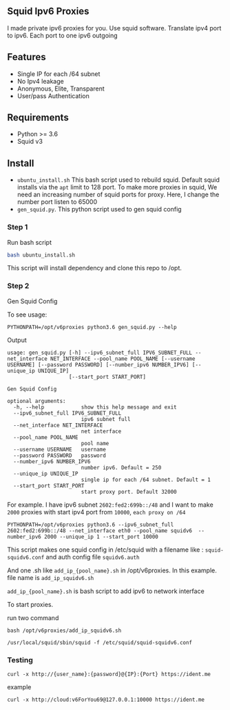 ## Squid Ipv6 Proxies

I made private ipv6 proxies for you. Use squid software. Translate ipv4 port to ipv6. Each port to one ipv6 outgoing

## Features

* Single IP for each /64 subnet
* No Ipv4 leakage
* Anonymous, Elite, Transparent
* User/pass Authentication

## Requirements
- Python >= 3.6
- Squid v3
## Install

- `ubuntu_install.sh` This bash script used to rebuild squid. Default squid installs via the `apt` limit to 128 port. To make more proxies in squid, We need an increasing number of squid ports for proxy. Here, I change the number port listen to 65000
- `gen_squid.py`. This python script used to gen squid config

### Step 1

Run bash script

```bash
bash ubuntu_install.sh
```

This script will install dependency and clone this repo to /opt.

### Step 2
Gen Squid Config

To see usage:

```
PYTHONPATH=/opt/v6proxies python3.6 gen_squid.py --help 
```

Output

```
usage: gen_squid.py [-h] --ipv6_subnet_full IPV6_SUBNET_FULL --net_interface NET_INTERFACE --pool_name POOL_NAME [--username USERNAME] [--password PASSWORD] [--number_ipv6 NUMBER_IPV6] [--unique_ip UNIQUE_IP]
                    [--start_port START_PORT]

Gen Squid Config

optional arguments:
  -h, --help            show this help message and exit
  --ipv6_subnet_full IPV6_SUBNET_FULL
                        ipv6 subnet full
  --net_interface NET_INTERFACE
                        net interface
  --pool_name POOL_NAME
                        pool name
  --username USERNAME   username
  --password PASSWORD   password
  --number_ipv6 NUMBER_IPV6
                        number ipv6. Default = 250
  --unique_ip UNIQUE_IP
                        single ip for each /64 subnet. Default = 1
  --start_port START_PORT
                        start proxy port. Default 32000

```

For example. I have ipv6 subnet `2602:fed2:699b::/48` and I want to make `2000` proxies with start ipv4 port from `10000`, `each proxy on /64`

```shell script
PYTHONPATH=/opt/v6proxies python3.6 --ipv6_subnet_full 2602:fed2:699b::/48 --net_interface eth0 --pool_name squidv6  --number_ipv6 2000 --unique_ip 1 --start_port 10000
```
This script makes one squid config in /etc/squid with a filename like : `squid-squidv6.conf` and auth config file `squidv6.auth`

And one .sh like `add_ip_{pool_name}.sh` in /opt/v6proxies. In this example. file name is `add_ip_squidv6.sh`

`add_ip_{pool_name}.sh` is bash script to add ipv6 to network interface

To start proxies.

run two command

```shell script
bash /opt/v6proxies/add_ip_squidv6.sh
```

```shell script
/usr/local/squid/sbin/squid -f /etc/squid/squid-squidv6.conf
```

### Testing

```shell script
curl -x http://{user_name}:{password}@{IP}:{Port} https://ident.me 
```

example

```
curl -x http://cloud:v6ForYou69@127.0.0.1:10000 https://ident.me 
```


 